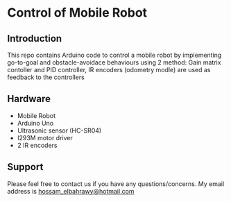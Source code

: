 Control of Mobile Robot
================

Introduction
------------
This repo contains Arduino code to control a mobile robot by implementing go-to-goal and obstacle-avoidace behaviours using 2 method: Gain matrix contoller and PID controller, IR encoders (odometry modle) are used as feedback to the controllers

Hardware
--------
* Mobile Robot
* Arduino Uno
* Ultrasonic sensor (HC-SR04)
* l293M motor driver
* 2 IR encoders


Support
------
Please feel free to contact us if you have any questions/concerns. My email address is hossam_elbahrawy@hotmail.com
